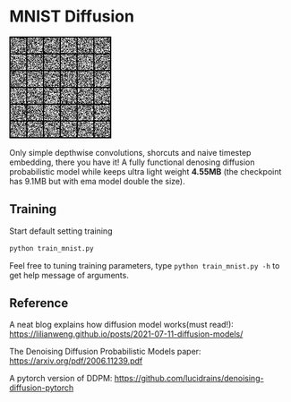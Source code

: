 # MNIST Diffusion
![60 epochs training from scratch](assets/demo.gif "60 epochs training from scratch")

Only simple depthwise convolutions, shorcuts and naive timestep embedding, there you have it! A fully functional denosing diffusion probabilistic model while keeps ultra light weight **4.55MB** (the checkpoint has 9.1MB but with ema model double the size).

## Training

Start default setting training 
```bash
python train_mnist.py
```
Feel free to tuning training parameters, type `python train_mnist.py -h` to get help message of arguments.

## Reference
A neat blog explains how diffusion model works(must read!): https://lilianweng.github.io/posts/2021-07-11-diffusion-models/

The Denoising Diffusion Probabilistic Models paper: https://arxiv.org/pdf/2006.11239.pdf 

A pytorch version of DDPM: https://github.com/lucidrains/denoising-diffusion-pytorch

